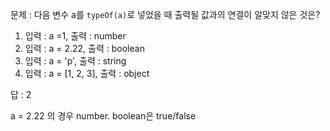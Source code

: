 문제 : 다음 변수 a를 `typeOf(a)`로 넣었을 때 출력될 값과의 연결이 알맞지 않은 것은?

1.  입력 : a =1, 출력 : number
2.  입력 : a = 2.22, 출력 : boolean
3.  입력 : a = 'p', 출력 : string
4.  입력 : a = [1, 2, 3], 출력 : object

답 : 2

a = 2.22 의 경우 number. boolean은 true/false
